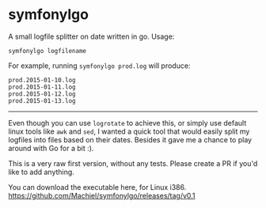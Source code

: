 symfonylgo
============================

A small logfile splitter on date written in go. Usage:

`symfonylgo logfilename`

For example, running `symfonylgo prod.log` will produce:

	prod.2015-01-10.log
	prod.2015-01-11.log
	prod.2015-01-12.log
	prod.2015-01-13.log

-------------------

Even though you can use `logrotate` to achieve this, or simply use default linux tools like `awk` and `sed`, I wanted a quick tool that would easily split my logfiles into files based on their dates. Besides it gave me a chance to play around with Go for a bit :).

This is a very raw first version, without any tests. Please create a PR if you'd like to add anything.

You can download the executable here, for Linux i386. https://github.com/Machiel/symfonylgo/releases/tag/v0.1
